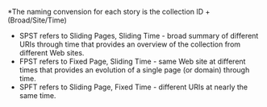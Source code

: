 *The naming convension for each story is the collection ID + (Broad/Site/Time)

* SPST refers to Sliding Pages, Sliding Time - broad summary of different URIs through time that provides an overview of the collection from different Web sites.
* FPST refers to Fixed Page, Sliding Time - same Web site at different times that provides an evolution of a single page (or domain) through time.
* SPFT refers to Sliding Page, Fixed Time - different URIs at nearly the same time.
